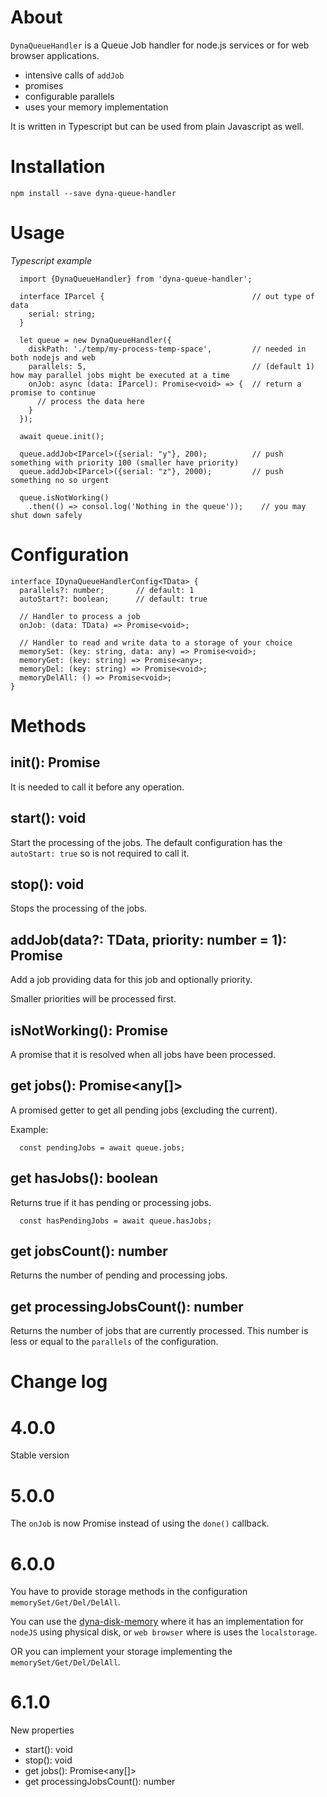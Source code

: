 ﻿# About

`DynaQueueHandler` is a Queue Job handler for node.js services or for web browser applications.

- intensive calls of `addJob`
- promises
- configurable parallels
- uses your memory implementation

It is written in Typescript but can be used from plain Javascript as well.

# Installation

`npm install --save dyna-queue-handler`

# Usage
_Typescript example_

```
  import {DynaQueueHandler} from 'dyna-queue-handler';

  interface IParcel {                                 // out type of data
    serial: string;
  }

  let queue = new DynaQueueHandler({
    diskPath: './temp/my-process-temp-space',         // needed in both nodejs and web
    parallels: 5,                                     // (default 1) how may parallel jobs might be executed at a time
    onJob: async (data: IParcel): Promise<void> => {  // return a promise to continue
      // process the data here
    }
  });

  await queue.init();

  queue.addJob<IParcel>({serial: "y"}, 200);          // push something with priority 100 (smaller have priority)
  queue.addJob<IParcel>({serial: "z"}, 2000);         // push something no so urgent

  queue.isNotWorking()
    .then(() => consol.log('Nothing in the queue'));    // you may shut down safely

```

# Configuration

```
interface IDynaQueueHandlerConfig<TData> {
  parallels?: number;       // default: 1
  autoStart?: boolean;      // default: true

  // Handler to process a job
  onJob: (data: TData) => Promise<void>;

  // Handler to read and write data to a storage of your choice
  memorySet: (key: string, data: any) => Promise<void>;
  memoryGet: (key: string) => Promise<any>;
  memoryDel: (key: string) => Promise<void>;
  memoryDelAll: () => Promise<void>;
}
```

# Methods

## init(): Promise<void>

It is needed to call it before any operation.

## start(): void

Start the processing of the jobs. The default configuration has the `autoStart: true` so is not required to call it.

## stop(): void

Stops the processing of the jobs.

## addJob<TData>(data?: TData, priority: number = 1): Promise<void>

Add a job providing data for this job and optionally priority.

Smaller priorities will be processed first.

## isNotWorking(): Promise<void>

A promise that it is resolved when all jobs have been processed.

## get jobs(): Promise<any[]>

A promised getter to get all pending jobs (excluding the current).

Example: 

```
  const pendingJobs = await queue.jobs;
```
## get hasJobs(): boolean

Returns true if it has pending or processing jobs.

```
  const hasPendingJobs = await queue.hasJobs;
```

## get jobsCount(): number

Returns the number of pending and processing jobs.

## get processingJobsCount(): number

Returns the number of jobs that are currently processed. This number is less or equal to the `parallels` of the configuration.

# Change log

# 4.0.0

Stable version

# 5.0.0

The `onJob` is now Promise instead of using the `done()` callback.

# 6.0.0

You have to provide storage methods in the configuration `memorySet/Get/Del/DelAll`.

You can use the [dyna-disk-memory](https://github.com/aneldev/dyna-disk-memory) where it has an implementation for `nodeJS` using physical disk, or `web browser` where is uses the `localstorage`.

OR you can implement your storage implementing the `memorySet/Get/Del/DelAll`.

# 6.1.0

New properties

- start(): void
- stop(): void
- get jobs(): Promise<any[]>
- get processingJobsCount(): number
